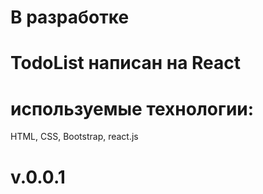 # В разработке

# TodoList написан на React

# используемые технологии: 
HTML, CSS, Bootstrap, react.js

# v.0.0.1

# 

